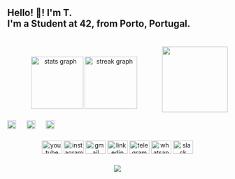 <h2 align="left">Hello! 👋! I'm T.<br>I'm a Student at 42, from Porto, Portugal.</h2>

###

<br clear="both">

<img align="right" height="150" src="https://alemente.wordpress.com/wp-content/uploads/2023/01/fernando-pessoa-robot2.png?w=300"  />

###

<div align="center">
  <img src="https://github-readme-stats.vercel.app/api?username=CreaTico6&hide_title=true&hide_rank=true&show_icons=true&include_all_commits=true&count_private=true&disable_animations=false&theme=dark&locale=en&hide_border=true" height="120" alt="stats graph"  />
  <img src="https://streak-stats.demolab.com?user=CreaTico6&locale=en&mode=daily&theme=dracula&hide_border=true&border_radius=5&date_format=j%20M%5B%20Y%5D" height="120" alt="streak graph"  />
</div>

###

<div align="left">
  <img src="https://cdn.jsdelivr.net/gh/devicons/devicon/icons/c/c-line.svg" height="20" alt="c logo"  />
  <img width="16" />
  <img src="https://cdn.jsdelivr.net/gh/devicons/devicon/icons/cmake/cmake-plain.svg" height="20" alt="cmake logo"  />
  <img width="16" />
  <img src="https://cdn.jsdelivr.net/gh/devicons/devicon/icons/bash/bash-plain.svg" height="20" alt="bash logo"  />
</div>

###

<div align="center">
  <img src="https://raw.githubusercontent.com/maurodesouza/profile-readme-generator/master/src/assets/icons/social/youtube/default.svg" width="46" height="30" alt="youtube logo"  />
  <img src="https://raw.githubusercontent.com/maurodesouza/profile-readme-generator/master/src/assets/icons/social/instagram/default.svg" width="46" height="30" alt="instagram logo"  />
  <img src="https://raw.githubusercontent.com/maurodesouza/profile-readme-generator/master/src/assets/icons/social/gmail/default.svg" width="46" height="30" alt="gmail logo"  />
  <img src="https://raw.githubusercontent.com/maurodesouza/profile-readme-generator/master/src/assets/icons/social/linkedin/default.svg" width="46" height="30" alt="linkedin logo"  />
  <img src="https://raw.githubusercontent.com/maurodesouza/profile-readme-generator/master/src/assets/icons/social/telegram/default.svg" width="46" height="30" alt="telegram logo"  />
  <img src="https://raw.githubusercontent.com/maurodesouza/profile-readme-generator/master/src/assets/icons/social/whatsapp/default.svg" width="46" height="30" alt="whatsapp logo"  />
  <img src="https://raw.githubusercontent.com/maurodesouza/profile-readme-generator/master/src/assets/icons/social/slack/default.svg" width="46" height="30" alt="slack logo"  />
</div>

###

<div align="center">
  <img src="https://profile-counter.glitch.me/CreaTico6/count.svg?"  />
</div>

###

